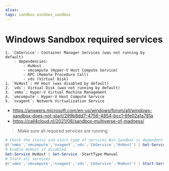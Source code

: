 ```yaml
---
alias: 
tags: sandbox windows_sandbox
---
```

# Windows Sandbox required services
	1. `CmService`: Container Manager Services (was not running by default)
		- dependencies:
			- HvHost
			- vmcompute (Hyper-V Host Compute Service)
			- RPC (Remote Procedure Call)
			- vds (Virtual Disk)
	1. `HvHost`: HV Host (was disabled by default)
	2. `vds`: Virtual Disk (was not running by default)
	3. `vmms`: Hyper-V Virtual Machine Management
	4. `vmcompute`: Hyper-V Host Compute Service
	5. `nvagent`: Network Virtualization Service
	
- https://answers.microsoft.com/en-us/windows/forum/all/windows-sandbox-does-not-start/299b8dd7-4756-4854-bcc1-6fe02a1a781a
- https://call4cloud.nl/2021/08/sandbox-multiverse-of-madness/

> Make sure all required services are running

```PowerShell
# Check the status and start type of services Win Sandbox is dependent on
@('vmms','vmcompute','nvagent','vds','CmService','HvHost') | Get-Service | select Name, StartType, Status
# Enable HvHost if disabled
Get-Service HvHost | Set-Service -StartType Manual
# Start all services
@('vmms','vmcompute','nvagent','vds','CmService','HvHost') | Start-Service
```
